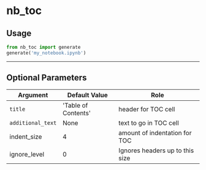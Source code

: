 nb_toc
=============

## Usage

```python
from nb_toc import generate
generate('my_notebook.ipynb')
```

-------------

## Optional Parameters

Argument | Default Value | Role
--- | --- | ---
`title` | 'Table of Contents' | header for TOC cell
`additional_text` | None | text to go in TOC cell
indent_size | 4 | amount of indentation for TOC
ignore_level | 0 | Ignores headers up to this size
